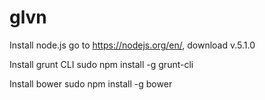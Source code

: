 # glvn

Install node.js
    go to https://nodejs.org/en/, download v.5.1.0

Install grunt CLI
    sudo npm install -g grunt-cli
    
Install bower
    sudo npm install -g bower

